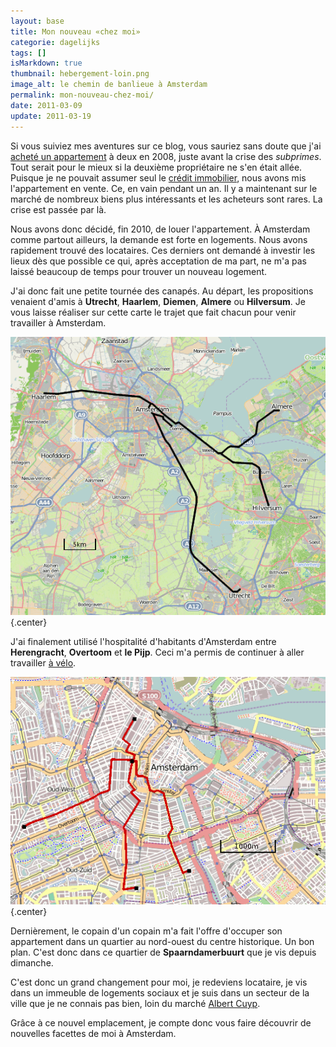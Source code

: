 ```yaml
---
layout: base
title: Mon nouveau «chez moi»
categorie: dagelijks
tags: []
isMarkdown: true
thumbnail: hebergement-loin.png
image_alt: le chemin de banlieue à Amsterdam
permalink: mon-nouveau-chez-moi/
date: 2011-03-09
update: 2011-03-19
---
```


Si vous suiviez mes aventures sur ce blog, vous sauriez sans doute que j'ai [acheté un appartement](/signatures-week) à deux en 2008, juste avant la crise des *subprimes*. Tout serait pour le mieux si la deuxième propriétaire ne s'en était allée. Puisque je ne pouvait assumer seul le [crédit immobilier](/credits-pays-bas), nous avons mis l'appartement en vente. Ce, en vain pendant un an. Il y a maintenant sur le marché de nombreux biens plus intéressants et les acheteurs sont rares. La crise est passée par là.

Nous avons donc décidé, fin 2010, de louer l'appartement. À Amsterdam comme partout ailleurs, la demande est forte en logements. Nous avons rapidement trouvé des locataires. Ces derniers ont demandé à investir les lieux dès que possible ce qui, après acceptation de ma part, ne m'a pas laissé beaucoup de temps pour trouver un nouveau logement.

J'ai donc fait une petite tournée des canapés. Au départ, les propositions venaient d'amis à **Utrecht**, **Haarlem**, **Diemen**, **Almere** ou **Hilversum**. Je vous laisse réaliser sur cette carte le trajet que fait chacun pour venir travailler à Amsterdam.

![le chemin de banlieue à Amsterdam](hebergement-loin.png){.center}

J'ai finalement utilisé l'hospitalité d'habitants d'Amsterdam entre **Herengracht**, **Overtoom** et **le Pijp**. Ceci m'a permis de continuer à aller travailler [à vélo](/drooderfiets-mon-nouveau-velo).

![le chemin dans Amsterdam](hebergement-amsterdam-in.png){.center}

Dernièrement, le copain d'un copain m'a fait l'offre d'occuper son appartement dans un quartier au nord-ouest du centre historique. Un bon plan. C'est donc dans ce quartier de **Spaarndamerbuurt** que je vis depuis dimanche.

C'est donc un grand changement pour moi, je redeviens locataire, je vis dans un immeuble de logements sociaux et je suis dans un secteur de la ville que je ne connais pas bien, loin du marché [Albert Cuyp](/albert-cuyp-le-marche). 

Grâce à ce nouvel emplacement, je compte donc vous faire découvrir de nouvelles facettes de moi à Amsterdam.
